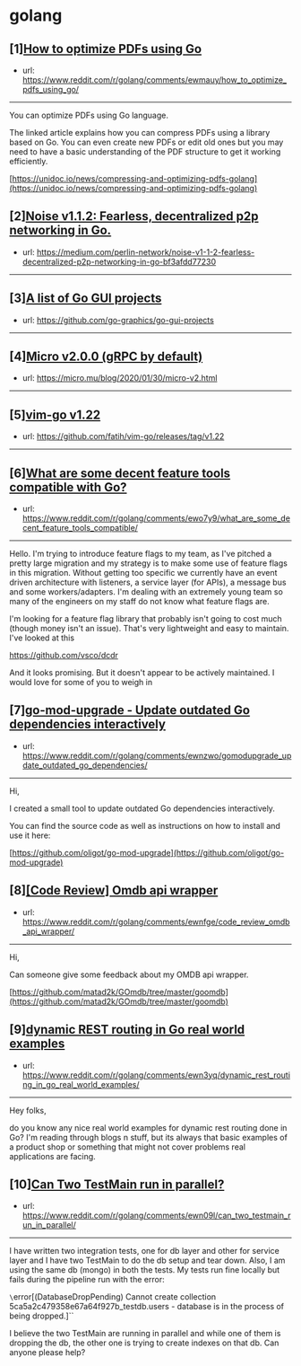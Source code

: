 # golang
## [1][How to optimize PDFs using Go](https://www.reddit.com/r/golang/comments/ewmauy/how_to_optimize_pdfs_using_go/)
- url: https://www.reddit.com/r/golang/comments/ewmauy/how_to_optimize_pdfs_using_go/
---
You can optimize PDFs using Go language. 

The linked article explains how you can compress PDFs using a library based on Go. You can even create new PDFs or edit old ones but you may need to have a basic understanding of the PDF structure to get it working efficiently. 

  
 [https://unidoc.io/news/compressing-and-optimizing-pdfs-golang](https://unidoc.io/news/compressing-and-optimizing-pdfs-golang)
## [2][Noise v1.1.2: Fearless, decentralized p2p networking in Go.](https://www.reddit.com/r/golang/comments/ewm9wd/noise_v112_fearless_decentralized_p2p_networking/)
- url: https://medium.com/perlin-network/noise-v1-1-2-fearless-decentralized-p2p-networking-in-go-bf3afdd77230
---

## [3][A list of Go GUI projects](https://www.reddit.com/r/golang/comments/ew7odi/a_list_of_go_gui_projects/)
- url: https://github.com/go-graphics/go-gui-projects
---

## [4][Micro v2.0.0 (gRPC by default)](https://www.reddit.com/r/golang/comments/ewmpz9/micro_v200_grpc_by_default/)
- url: https://micro.mu/blog/2020/01/30/micro-v2.html
---

## [5][vim-go v1.22](https://www.reddit.com/r/golang/comments/ew975j/vimgo_v122/)
- url: https://github.com/fatih/vim-go/releases/tag/v1.22
---

## [6][What are some decent feature tools compatible with Go?](https://www.reddit.com/r/golang/comments/ewo7y9/what_are_some_decent_feature_tools_compatible/)
- url: https://www.reddit.com/r/golang/comments/ewo7y9/what_are_some_decent_feature_tools_compatible/
---


   Hello.  I'm trying to introduce feature flags to my team, as I've pitched a pretty large migration and my strategy is to make some use of feature flags in this migration.  Without getting too specific we currently have an event driven architecture with listeners, a service layer (for APIs), a message bus and some workers/adapters.  I'm dealing with an extremely young team so many of the engineers on my staff do not know what feature flags are.  

   I'm looking for a feature flag library that probably isn't going to cost much (though money isn't an issue).   That's very lightweight and easy to maintain.   I've looked at this

https://github.com/vsco/dcdr

And it looks promising.  But it doesn't appear to be actively maintained.   I would love for some of you to weigh in
## [7][go-mod-upgrade - Update outdated Go dependencies interactively](https://www.reddit.com/r/golang/comments/ewnzwo/gomodupgrade_update_outdated_go_dependencies/)
- url: https://www.reddit.com/r/golang/comments/ewnzwo/gomodupgrade_update_outdated_go_dependencies/
---
Hi,

I created a small tool to update outdated Go dependencies interactively.

You can find the source code as well as instructions on how to install and use it here:

[https://github.com/oligot/go-mod-upgrade](https://github.com/oligot/go-mod-upgrade)
## [8][[Code Review] Omdb api wrapper](https://www.reddit.com/r/golang/comments/ewnfge/code_review_omdb_api_wrapper/)
- url: https://www.reddit.com/r/golang/comments/ewnfge/code_review_omdb_api_wrapper/
---
Hi,

Can someone give some feedback about my OMDB api wrapper. 

[https://github.com/matad2k/GOmdb/tree/master/goomdb](https://github.com/matad2k/GOmdb/tree/master/goomdb)
## [9][dynamic REST routing in Go real world examples](https://www.reddit.com/r/golang/comments/ewn3yq/dynamic_rest_routing_in_go_real_world_examples/)
- url: https://www.reddit.com/r/golang/comments/ewn3yq/dynamic_rest_routing_in_go_real_world_examples/
---
Hey folks,

do you know any nice real world examples for dynamic rest routing done in Go? I'm reading through blogs n stuff, but its always that basic examples of a product shop or something that might not cover problems real applications are facing.
## [10][Can Two TestMain run in parallel?](https://www.reddit.com/r/golang/comments/ewn09l/can_two_testmain_run_in_parallel/)
- url: https://www.reddit.com/r/golang/comments/ewn09l/can_two_testmain_run_in_parallel/
---
I have written two integration tests, one for db layer and other for service layer and I have two TestMain to do the db setup and tear down. Also, I am using the same db (mongo) in both the tests. My tests run fine locally but fails during the pipeline run with the error:

`\`error[(DatabaseDropPending) Cannot create collection 5ca5a2c479358e67a64f927b_testdb.users - database is in the process of being dropped.]\``

I believe the two TestMain are running in parallel and while one of them is dropping the db, the other one is trying to create indexes on that db. Can anyone please help?
